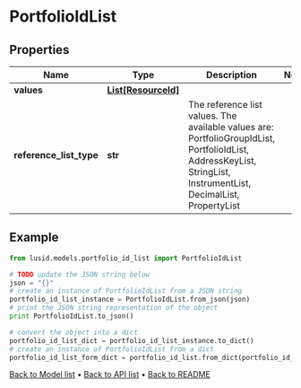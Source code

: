 # PortfolioIdList


## Properties
Name | Type | Description | Notes
------------ | ------------- | ------------- | -------------
**values** | [**List[ResourceId]**](ResourceId.md) |  | 
**reference_list_type** | **str** | The reference list values. The available values are: PortfolioGroupIdList, PortfolioIdList, AddressKeyList, StringList, InstrumentList, DecimalList, PropertyList | 

## Example

```python
from lusid.models.portfolio_id_list import PortfolioIdList

# TODO update the JSON string below
json = "{}"
# create an instance of PortfolioIdList from a JSON string
portfolio_id_list_instance = PortfolioIdList.from_json(json)
# print the JSON string representation of the object
print PortfolioIdList.to_json()

# convert the object into a dict
portfolio_id_list_dict = portfolio_id_list_instance.to_dict()
# create an instance of PortfolioIdList from a dict
portfolio_id_list_form_dict = portfolio_id_list.from_dict(portfolio_id_list_dict)
```
[Back to Model list](../README.md#documentation-for-models) &#8226; [Back to API list](../README.md#documentation-for-api-endpoints) &#8226; [Back to README](../README.md)


